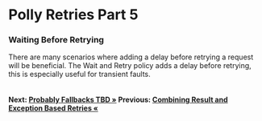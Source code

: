 # Polly Retries Part 5

### Waiting Before Retrying
There are many scenarios where adding a delay before retrying a request will be beneficial. The Wait and Retry policy adds a delay before retrying, this is especially useful for transient faults.

``` cs --region waitAndRetry --source-file .\src\Program.cs --project .\src\PollyDemo.csproj 
```

#### Next: [Probably Fallbacks TBD  &raquo;]() Previous: [Combining Result and Exception Based Retries &laquo;](../retryIfIncorrectStatusOrException.md)
